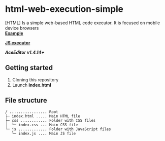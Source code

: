# html-web-execution-simple
[HTML] Is a simple web-based HTML code executor. It is focused on mobile device browsers\
**[Example](https://deve.lol/www/htmlexecution/)**

**[JS executor](https://github.com/develol/js-web-execution-simple)**

***AceEditor v1.4.14+***

## Getting started
1. Cloning this repository
2. Launch **index.html**

## File structure
```
/ ................. Root
├─ index.html ..... Main HTML file
├─ css ............ Folder with CSS files
│  └─ index.css ... Main CSS file
└─ js ............. Folder with JavaScript files
   └─ index.js .... Main JS file
```
